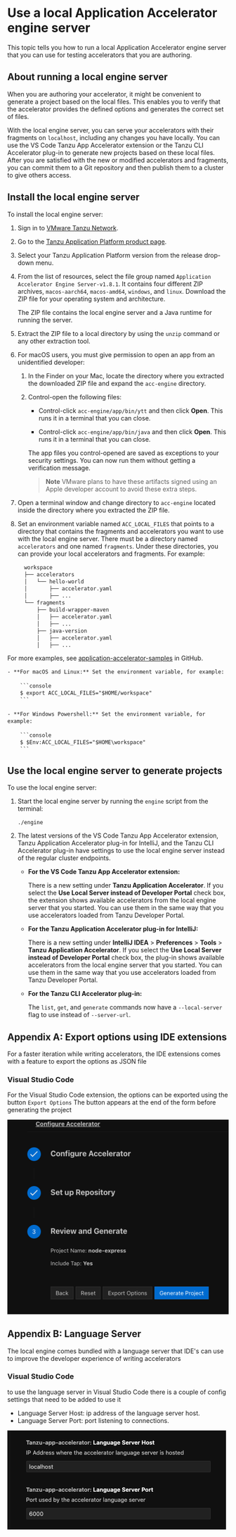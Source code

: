 # Use a local Application Accelerator engine server

This topic tells you how to run a local Application Accelerator engine server that you can use for
testing accelerators that you are authoring.

## <a id="overview"></a> About running a local engine server

When you are authoring your accelerator, it might be convenient to generate a project based on the local
files. This enables you to verify that the accelerator provides the defined options and generates
the correct set of files.

With the local engine server, you can serve your accelerators with their fragments on `localhost`,
including any changes you have locally. You can use the VS Code Tanzu App Accelerator extension or the
Tanzu CLI Accelerator plug-in to generate new projects based on these local files.
After you are satisfied with the new or modified accelerators and fragments, you can commit them to
a Git repository and then publish them to a cluster to give others access.

## <a id="install-local-engine-server"></a>Install the local engine server

To install the local engine server:

1. Sign in to [VMware Tanzu Network](https://network.tanzu.vmware.com/).

1. Go to the [Tanzu Application Platform product page](https://network.tanzu.vmware.com/products/tanzu-application-platform).

1. Select your Tanzu Application Platform version from the release drop-down menu.

1. From the list of resources, select the file group named `Application Accelerator Engine Server-v1.8.1`.
   It contains four different ZIP archives,
   `macos-aarch64`, `macos-amd64`, `windows`, and `linux`. Download the ZIP file for your operating
   system and architecture.

   The ZIP file contains the local engine server and a Java runtime for
   running the server.

1. Extract the ZIP file to a local directory by using the `unzip` command or any other extraction tool.

1. For macOS users, you must give permission to open an app from an unidentified developer:

   1. In the Finder on your Mac, locate the directory where you extracted the downloaded ZIP file
      and expand the `acc-engine` directory.

   1. Control-open the following files:

      - Control-click `acc-engine/app/bin/ytt` and then click **Open**. This runs it in a terminal
        that you can close.

      - Control-click `acc-engine/app/bin/java` and then click **Open**. This runs it in a terminal
        that you can close.

      The app files you control-opened are saved as exceptions to your security settings.
      You can now run them without getting a verification message.

      > **Note** VMware plans to have these artifacts signed using an Apple developer account
      > to avoid these extra steps.

1. Open a terminal window and change directory to `acc-engine` located inside the directory where
   you extracted the ZIP file.

1. Set an environment variable named `ACC_LOCAL_FILES` that points to a directory that contains the
   fragments and accelerators you want to use with the local engine server.
   There must be a directory named `accelerators` and one named `fragments`.
   Under these directories, you can provide your local accelerators and fragments. For example:

   ```console
     workspace
     ├── accelerators
     │   └── hello-world
     │       ├── accelerator.yaml
     │       ├── ...
     └── fragments
         ├── build-wrapper-maven
         │   ├── accelerator.yaml
         │   ├── ...
         ├── java-version
         │   ├── accelerator.yaml
         │   ├── ...
   ```

For more examples, see [application-accelerator-samples](https://github.com/vmware-tanzu/application-accelerator-samples) in GitHub.

    - **For macOS and Linux:** Set the environment variable, for example:

        ```console
        $ export ACC_LOCAL_FILES="$HOME/workspace"
        ```

    - **For Windows Powershell:** Set the environment variable, for example:

        ```console
        $ $Env:ACC_LOCAL_FILES="$HOME\workspace"
        ```

## <a id="use-local-engine-server"></a>Use the local engine server to generate projects

To use the local engine server:

1. Start the local engine server by running the `engine` script from the terminal:

   ```console
   ./engine
   ```

1. The latest versions of the VS Code Tanzu App Accelerator extension, Tanzu Application Accelerator plug-in for IntelliJ,
   and the Tanzu CLI Accelerator plug-in have settings to use the local engine server instead of the regular cluster endpoints.

   - **For the VS Code Tanzu App Accelerator extension:**

     There is a new setting under **Tanzu Application Accelerator**. If you select the
     **Use Local Server instead of Developer Portal** check box, the extension shows available
     accelerators from the local engine server that you started.
     You can use them in the same way that you use accelerators loaded from Tanzu Developer Portal.

   - **For the Tanzu Application Accelerator plug-in for IntelliJ:**

     There is a new setting under **IntelliJ IDEA** > **Preferences** > **Tools** > **Tanzu Application Accelerator**.
     If you select the **Use Local Server instead of Developer Portal** check box, the plug-in shows available
     accelerators from the local engine server that you started.
     You can use them in the same way that you use accelerators loaded from Tanzu Developer Portal.

   - **For the Tanzu CLI Accelerator plug-in:**

     The `list`, `get`, and `generate` commands now have a `--local-server` flag to use instead of
     `--server-url`.

## <a id="export-options"></a>Appendix A: Export options using IDE extensions

For a faster iteration while writing accelerators, the IDE extensions comes with a feature to export
the options as JSON file

### Visual Studio Code

For the Visual Studio Code extension, the options can be exported using the button `Export Options`
The button appears at the end of the form before generating the project

![Export Options](../images/export-options-vscode.png)

## <a id="export-options"></a>Appendix B: Language Server

The local engine comes bundled with a language server that IDE's can use to improve the developer
experience of writing accelerators

### Visual Studio Code

to use the language server in Visual Studio Code there is a couple of config settings that need to be
added to use it

- Language Server Host: ip address of the language server host.
- Language Server Port: port listening to connections.

![Language Server Config](../images/language-server-config-vscode.png)
